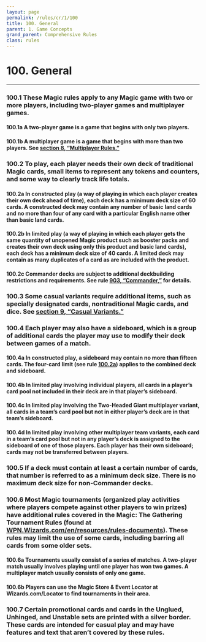 ```yaml
---
layout: page
permalink: /rules/cr/1/100
title: 100. General
parent: 1. Game Concepts
grand_parent: Comprehensive Rules
class: rules
---
```

# 100. General

---

### <a id="1"/> 100.1 These Magic rules apply to any Magic game with two or more players, including two-player games and multiplayer games.

#### <a id="1a"/> 100.1a A two-player game is a game that begins with only two players.

#### <a id="1b"/> 100.1b A multiplayer game is a game that begins with more than two players. See [section 8, “Multiplayer Rules.”](/rules/cr/8)

### <a id="2"/> 100.2 To play, each player needs their own deck of traditional Magic cards, small items to represent any tokens and counters, and some way to clearly track life totals.
#### <a id="2a"/> 100.2a In constructed play (a way of playing in which each player creates their own deck ahead of time), each deck has a minimum deck size of 60 cards. A constructed deck may contain any number of basic land cards and no more than four of any card with a particular English name other than basic land cards.
#### <a id="2b"/> 100.2b In limited play (a way of playing in which each player gets the same quantity of unopened Magic product such as booster packs and creates their own deck using only this product and basic land cards), each deck has a minimum deck size of 40 cards. A limited deck may contain as many duplicates of a card as are included with the product.
#### <a id="2c"/> 100.2c Commander decks are subject to additional deckbuilding restrictions and requirements. See rule [903, “Commander,”](/rules/cr/9/903) for details.

### <a id="3"/> 100.3 Some casual variants require additional items, such as specially designated cards, nontraditional Magic cards, and dice. See [section 9, “Casual Variants.”](/rules/cr/9)

### <a id="4"/> 100.4 Each player may also have a sideboard, which is a group of additional cards the player may use to modify their deck between games of a match.
#### <a id="4a"/> 100.4a In constructed play, a sideboard may contain no more than fifteen cards. The four-card limit (see rule [100.2a](#2a)) applies to the combined deck and sideboard.
#### <a id="4b"/> 100.4b In limited play involving individual players, all cards in a player’s card pool not included in their deck are in that player’s sideboard.
#### <a id="4c"/> 100.4c In limited play involving the Two-Headed Giant multiplayer variant, all cards in a team’s card pool but not in either player’s deck are in that team’s sideboard.
#### <a id="4d"/> 100.4d In limited play involving other multiplayer team variants, each card in a team’s card pool but not in any player’s deck is assigned to the sideboard of one of those players. Each player has their own sideboard; cards may not be transferred between players.

### <a id="5"/> 100.5 If a deck must contain at least a certain number of cards, that number is referred to as a minimum deck size. There is no maximum deck size for non-Commander decks.

### <a id="6"/> 100.6 Most Magic tournaments (organized play activities where players compete against other players to win prizes) have additional rules covered in the Magic: The Gathering Tournament Rules (found at [WPN.Wizards.com/en/resources/rules-documents](https://WPN.Wizards.com/en/resources/rules-documents)). These rules may limit the use of some cards, including barring all cards from some older sets.
#### <a id="6a"/> 100.6a Tournaments usually consist of a series of matches. A two-player match usually involves playing until one player has won two games. A multiplayer match usually consists of only one game.
#### <a id="6b"/> 100.6b Players can use the Magic Store & Event Locator at Wizards.com/Locator to find tournaments in their area.

### <a id="7"/> 100.7 Certain promotional cards and cards in the Unglued, Unhinged, and Unstable sets are printed with a silver border. These cards are intended for casual play and may have features and text that aren’t covered by these rules.